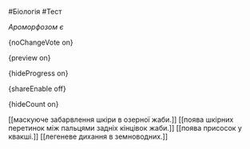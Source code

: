 #Біологія #Тест

*Ароморфозом є*

{noChangeVote on}

{preview on}

{hideProgress on}

{shareEnable off}

{hideCount on}

[[маскуюче забарвлення шкіри в озерної жаби.]]
[[поява шкірних перетинок між пальцями задніх кінцівок жаби.]]
[[поява присосок у квакші.]]
[[легеневе дихання в земноводних.]]
